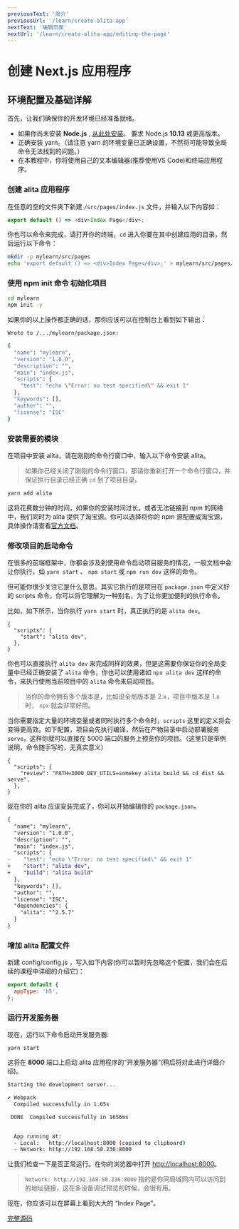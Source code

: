 ```yaml
---
previousText: '简介'
previousUrl: '/learn/create-alita-app'
nextText: '编辑页面'
nextUrl: '/learn/create-alita-app/editing-the-page'
---
```


# 创建 Next.js 应用程序

## 环境配置及基础详解

首先，让我们确保你的开发环境已经准备就绪。

- 如果你尚未安装 **Node.js** , [从此处安装](https://nodejs.org/en/)。 要求 Node.js **10.13** 或更高版本。
- 正确安装 yarn。（请注意 yarn 的环境变量已正确设置，不然将可能导致全局命令无法找到的问题。）
- 在本教程中，你将使用自己的文本编辑器(推荐使用VS Code)和终端应用程序。

### 创建 alita 应用程序

在任意的空的文件夹下新建 `/src/pages/index.js` 文件，并输入以下内容如：

```js
export default () => <div>Index Page</div>;
```

你也可以命令来完成，请打开你的终端，`cd` 进入你要在其中创建应用的目录，然后运行以下命令：

```bash
mkdir -p mylearn/src/pages
echo 'export default () => <div>Index Page</div>;' > mylearn/src/pages/index.js
```

### 使用 npm init 命令 初始化项目

```bash
cd mylearn
npm init -y
```

如果你的以上操作都正确的话，那你应该可以在控制台上看到如下输出：

```bash
Wrote to /.../mylearn/package.json:

{
  "name": "mylearn",
  "version": "1.0.0",
  "description": "",
  "main": "index.js",
  "scripts": {
    "test": "echo \"Error: no test specified\" && exit 1"
  },
  "keywords": [],
  "author": "",
  "license": "ISC"
}
```

### 安装需要的模块

在项目中安装 alita，请在刚刚的命令行窗口中，输入以下命令安装 alita。

> 如果你已经关闭了刚刚的命令行窗口，那请你重新打开一个命令行窗口，并保证执行目录已经正确 `cd` 到了项目目录。

```bash
yarn add alita
```

这将花费数分钟的时间，如果你的安装时间过长，或者无法链接到 npm 的网络中，我们同时为 alita 提供了淘宝源。你可以选择将你的 npm 源配置成淘宝源，具体操作请查看[官方文档](https://cnpmjs.org/)。

### 修改项目的启动命令

在很多的前端框架中，你都会涉及到使用命令启动项目服务的情况，一般文档中会让你执行，如 `yarn start` 、 `npm start` 或 `npm run dev` 这样的命令。

但可能你很少关注它是什么意思。其实它执行的是项目在 `package.json` 中定义好的 scripts 命令，你可以将它理解为一种别名，为了让你更加便利的执行命令。

比如，如下所示，当你执行 `yarn start` 时，真正执行的是 `alita dev`。

```
{
  "scripts": {
    "start": "alita dev",
  },
}
```

你也可以直接执行 `alita dev` 来完成同样的效果，但是这需要你保证你的全局变量中已经正确安装了 `alita` 命令，你也可以使用诸如 `npx alita dev` 这样的命令，来执行使用当前项目中的 `alita` 命令来启动项目。


> 当你的命令拥有多个版本是，比如说全局版本是 2.x，项目中版本是 1.x 时， `npx` 就会非常好用。

当你需要指定大量的环境变量或者同时执行多个命令时，`scripts` 这里的定义将会变得更高效。如下配置，项目会先执行编译，然后在产物目录中启动部署服务 `serve`，这样你就可以直接在 5000 端口的服务上预览你的项目。（这里只是举例说明，命令随手写的，无真实意义）

```
{
  "scripts": {
    "review": "PATH=3000 DEV_UTILS=somekey alita build && cd dist && serve",
  },
}
```

现在你的 alita 应该安装完成了，你可以开始编辑你的 `package.json`。

```diff
{
  "name": "mylearn",
  "version": "1.0.0",
  "description": "",
  "main": "index.js",
  "scripts": {
-    "test": "echo \"Error: no test specified\" && exit 1"
+    "start": "alita dev",
+    "build": "alita build"
  },
  "keywords": [],
  "author": "",
  "license": "ISC",
  "dependencies": {
    "alita": "^2.5.7"
  }
}

```

### 增加 alita 配置文件

新建 config/config.js ，写入如下内容(你可以暂时先忽略这个配置，我们会在后续的课程中详细的介绍它)：

```js
export default {
  appType: 'h5',
};
```

### 运行开发服务器

现在，运行以下命令启动开发服务器:

```shell
yarn start
```

这将在 **8000** 端口上启动 alita 应用程序的“开发服务器”(稍后将对此进行详细介绍)。

```bash
Starting the development server...

✔ Webpack
  Compiled successfully in 1.65s

 DONE  Compiled successfully in 1656ms


  App running at:
  - Local:   http://localhost:8000 (copied to clipboard)
  - Network: http://192.168.50.236:8000
```

让我们检查一下是否正常运行。在你的浏览器中打开 [http://localhost:8000](http://localhost:8000)。

> `Network: http://192.168.50.236:8000` 指的是你同局域网内可以访问到的地址链接，这在多设备调试预览的时候，会很有用。

现在，你应该可以在屏幕上看到大大的 “Index Page”。

[完整源码](https://github.com/alitajs/learn-alita-demo/tree/step1-create-alita-app-setup)
